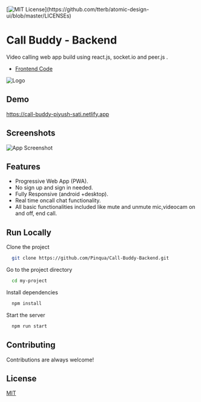 [![MIT License](https://img.shields.io/apm/l/atomic-design-ui.svg?)](https://github.com/tterb/atomic-design-ui/blob/master/LICENSEs)

# Call Buddy - Backend

Video calling web app build using react.js, socket.io and peer.js .



 - [Frontend Code](https://github.com/Pinqua/Call-Buddy-Frontend)
 
![Logo](https://call-buddy-piyush-sati.netlify.app/static/media/logo.1b0797ca.png)

    
## Demo

https://call-buddy-piyush-sati.netlify.app

  
## Screenshots

![App Screenshot](https://i.ibb.co/qR2wSmn/call-buddy.gif)

  
## Features

- Progressive Web App (PWA).
- No sign up and sign in needed.
- Fully Responsive (android +desktop).
- Real time oncall chat functionality.
- All basic functionalities included like mute and unmute mic,videocam on and off, end call.


## Run Locally

Clone the project

```bash
  git clone https://github.com/Pinqua/Call-Buddy-Backend.git
```

Go to the project directory

```bash
  cd my-project
```

Install dependencies

```bash
  npm install
```

Start the server

```bash
  npm run start
```

  
## Contributing

Contributions are always welcome!
 
## License

[MIT](https://choosealicense.com/licenses/mit/)

  
